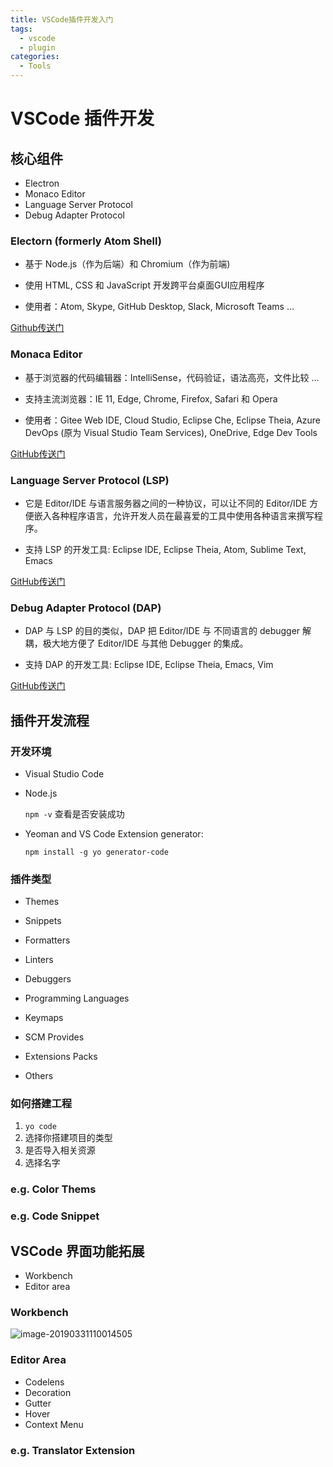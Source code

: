 ```yaml
---
title: VSCode插件开发入门
tags:
  - vscode
  - plugin
categories:
  - Tools
---
```




# VSCode 插件开发

## 核心组件

- Electron
- Monaco Editor
- Language Server Protocol
- Debug Adapter Protocol

### Electorn (formerly Atom Shell)

- 基于 Node.js（作为后端）和 Chromium（作为前端)

- 使用 HTML, CSS 和 JavaScript 开发跨平台桌面GUI应用程序

-   使用者：Atom, Skype, GitHub Desktop, Slack, Microsoft Teams …

[Github传送门](https://github.com/electron/electron)

### Monaca Editor

- 基于浏览器的代码编辑器：IntelliSense，代码验证，语法高亮，文件比较 …

- 支持主流浏览器：IE 11, Edge, Chrome, Firefox, Safari 和 Opera

- 使用者：Gitee Web IDE, Cloud Studio, Eclipse Che, Eclipse Theia,  Azure DevOps (原为 Visual Studio Team Services), OneDrive, Edge Dev Tools

[GitHub传送门](https://github.com/Microsoft/monaco-editor )

### Language Server Protocol (LSP)

- 它是 Editor/IDE 与语言服务器之间的一种协议，可以让不同的 Editor/IDE 方便嵌入各种程序语言，允许开发人员在最喜爱的工具中使用各种语言来撰写程序。

- 支持 LSP 的开发工具: Eclipse IDE, Eclipse Theia, Atom, Sublime Text, Emacs

[GitHub传送门](https://github.com/Microsoft/language-server-protocol)

### Debug Adapter Protocol (DAP)

- DAP 与 LSP 的目的类似，DAP 把 Editor/IDE 与 不同语言的 debugger 解耦，极大地方便了 Editor/IDE 与其他 Debugger 的集成。

- 支持 DAP 的开发工具: Eclipse IDE, Eclipse Theia, Emacs, Vim 

[GitHub传送门](https://github.com/Microsoft/debug-adapter-protocol)

## 插件开发流程

### 开发环境

- Visual Studio Code

- Node.js

  `npm -v` 查看是否安装成功

- Yeoman and VS Code Extension generator:

  `npm install -g yo generator-code`

### 插件类型

- Themes

- Snippets

- Formatters

- Linters

- Debuggers

- Programming Languages

- Keymaps

- SCM Provides

- Extensions Packs

- Others

### 如何搭建工程

1. `yo code`
2. 选择你搭建项目的类型
3. 是否导入相关资源
4. 选择名字



### e.g. Color Thems

### e.g. Code Snippet

## VSCode 界面功能拓展

- Workbench
- Editor area

### Workbench

![image-20190331110014505](https://ws1.sinaimg.cn/large/006tKfTcgy1g1lsn7x262j30uy0lk7bn.jpg)

### Editor Area

- Codelens
- Decoration
- Gutter
- Hover
- Context Menu

### e.g. Translator Extension



